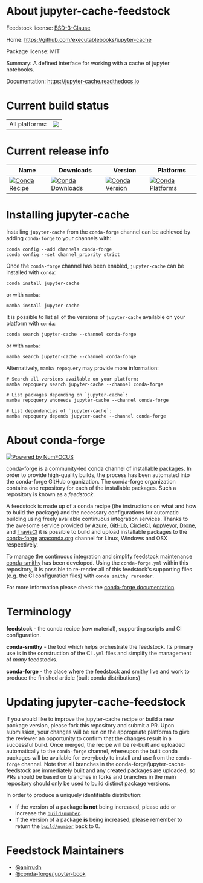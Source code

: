 About jupyter-cache-feedstock
=============================

Feedstock license: [BSD-3-Clause](https://github.com/conda-forge/jupyter-cache-feedstock/blob/main/LICENSE.txt)

Home: https://github.com/executablebooks/jupyter-cache

Package license: MIT

Summary: A defined interface for working with a cache of jupyter notebooks.

Documentation: https://jupyter-cache.readthedocs.io

Current build status
====================


<table><tr><td>All platforms:</td>
    <td>
      <a href="https://dev.azure.com/conda-forge/feedstock-builds/_build/latest?definitionId=10584&branchName=main">
        <img src="https://dev.azure.com/conda-forge/feedstock-builds/_apis/build/status/jupyter-cache-feedstock?branchName=main">
      </a>
    </td>
  </tr>
</table>

Current release info
====================

| Name | Downloads | Version | Platforms |
| --- | --- | --- | --- |
| [![Conda Recipe](https://img.shields.io/badge/recipe-jupyter--cache-green.svg)](https://anaconda.org/conda-forge/jupyter-cache) | [![Conda Downloads](https://img.shields.io/conda/dn/conda-forge/jupyter-cache.svg)](https://anaconda.org/conda-forge/jupyter-cache) | [![Conda Version](https://img.shields.io/conda/vn/conda-forge/jupyter-cache.svg)](https://anaconda.org/conda-forge/jupyter-cache) | [![Conda Platforms](https://img.shields.io/conda/pn/conda-forge/jupyter-cache.svg)](https://anaconda.org/conda-forge/jupyter-cache) |

Installing jupyter-cache
========================

Installing `jupyter-cache` from the `conda-forge` channel can be achieved by adding `conda-forge` to your channels with:

```
conda config --add channels conda-forge
conda config --set channel_priority strict
```

Once the `conda-forge` channel has been enabled, `jupyter-cache` can be installed with `conda`:

```
conda install jupyter-cache
```

or with `mamba`:

```
mamba install jupyter-cache
```

It is possible to list all of the versions of `jupyter-cache` available on your platform with `conda`:

```
conda search jupyter-cache --channel conda-forge
```

or with `mamba`:

```
mamba search jupyter-cache --channel conda-forge
```

Alternatively, `mamba repoquery` may provide more information:

```
# Search all versions available on your platform:
mamba repoquery search jupyter-cache --channel conda-forge

# List packages depending on `jupyter-cache`:
mamba repoquery whoneeds jupyter-cache --channel conda-forge

# List dependencies of `jupyter-cache`:
mamba repoquery depends jupyter-cache --channel conda-forge
```


About conda-forge
=================

[![Powered by
NumFOCUS](https://img.shields.io/badge/powered%20by-NumFOCUS-orange.svg?style=flat&colorA=E1523D&colorB=007D8A)](https://numfocus.org)

conda-forge is a community-led conda channel of installable packages.
In order to provide high-quality builds, the process has been automated into the
conda-forge GitHub organization. The conda-forge organization contains one repository
for each of the installable packages. Such a repository is known as a *feedstock*.

A feedstock is made up of a conda recipe (the instructions on what and how to build
the package) and the necessary configurations for automatic building using freely
available continuous integration services. Thanks to the awesome service provided by
[Azure](https://azure.microsoft.com/en-us/services/devops/), [GitHub](https://github.com/),
[CircleCI](https://circleci.com/), [AppVeyor](https://www.appveyor.com/),
[Drone](https://cloud.drone.io/welcome), and [TravisCI](https://travis-ci.com/)
it is possible to build and upload installable packages to the
[conda-forge](https://anaconda.org/conda-forge) [anaconda.org](https://anaconda.org/)
channel for Linux, Windows and OSX respectively.

To manage the continuous integration and simplify feedstock maintenance
[conda-smithy](https://github.com/conda-forge/conda-smithy) has been developed.
Using the ``conda-forge.yml`` within this repository, it is possible to re-render all of
this feedstock's supporting files (e.g. the CI configuration files) with ``conda smithy rerender``.

For more information please check the [conda-forge documentation](https://conda-forge.org/docs/).

Terminology
===========

**feedstock** - the conda recipe (raw material), supporting scripts and CI configuration.

**conda-smithy** - the tool which helps orchestrate the feedstock.
                   Its primary use is in the construction of the CI ``.yml`` files
                   and simplify the management of *many* feedstocks.

**conda-forge** - the place where the feedstock and smithy live and work to
                  produce the finished article (built conda distributions)


Updating jupyter-cache-feedstock
================================

If you would like to improve the jupyter-cache recipe or build a new
package version, please fork this repository and submit a PR. Upon submission,
your changes will be run on the appropriate platforms to give the reviewer an
opportunity to confirm that the changes result in a successful build. Once
merged, the recipe will be re-built and uploaded automatically to the
`conda-forge` channel, whereupon the built conda packages will be available for
everybody to install and use from the `conda-forge` channel.
Note that all branches in the conda-forge/jupyter-cache-feedstock are
immediately built and any created packages are uploaded, so PRs should be based
on branches in forks and branches in the main repository should only be used to
build distinct package versions.

In order to produce a uniquely identifiable distribution:
 * If the version of a package **is not** being increased, please add or increase
   the [``build/number``](https://docs.conda.io/projects/conda-build/en/latest/resources/define-metadata.html#build-number-and-string).
 * If the version of a package **is** being increased, please remember to return
   the [``build/number``](https://docs.conda.io/projects/conda-build/en/latest/resources/define-metadata.html#build-number-and-string)
   back to 0.

Feedstock Maintainers
=====================

* [@anirrudh](https://github.com/anirrudh/)
* [@conda-forge/jupyter-book](https://github.com/conda-forge/jupyter-book/)

